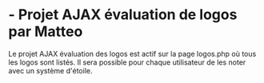 # - Projet AJAX évaluation de logos par Matteo

Le projet AJAX évaluation des logos est actif sur la page logos.php où tous les logos sont listés. Il sera possible pour chaque utilisateur de les noter avec un système d'étoile.  
